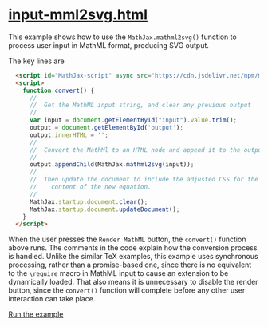 # [input-mml2svg.html](https://mathjax.github.io/MathJax-demos-web/input-mml2svg.html)

This example shows how to use the `MathJax.mathml2svg()` function to process user input in MathML format, producing SVG output.

The key lines are

``` html
  <script id="MathJax-script" async src="https://cdn.jsdelivr.net/npm/mathjax@3/es5/mml-svg.js"></script>
  <script>
    function convert() {
      //
      //  Get the MathML input string, and clear any previous output
      //
      var input = document.getElementById("input").value.trim();
      output = document.getElementById('output');
      output.innerHTML = '';
      //
      //  Convert the MathMl to an HTML node and append it to the output
      //
      output.appendChild(MathJax.mathml2svg(input));
      //
      //  Then update the document to include the adjusted CSS for the
      //    content of the new equation.
      //
      MathJax.startup.document.clear();
      MathJax.startup.document.updateDocument();
    }
  </script>
```

When the user presses the `Render MathML` button, the `convert()` function above runs.  The comments in the code explain how the conversion process is handled.  Unlike the similar TeX examples, this example uses synchronous processing, rather than a promise-based one, since there is no equivalent to the `\require` macro in MathML input to cause an extension to be dynamically loaded.  That also means it is unnecessary to disable the render button, since the `convert()` function will complete before any other user interaction can take place.

[Run the example](https://mathjax.github.io/MathJax-demos-web/input-mml2svg.html)
